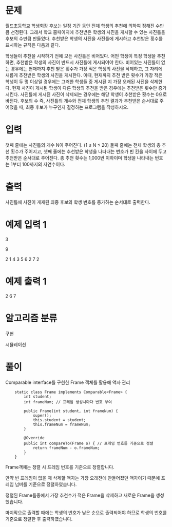 # 문제

월드초등학교 학생회장 후보는 일정 기간 동안 전체 학생의 추천에 의하여 정해진 수만큼 선정된다. 그래서 학교 홈페이지에 추천받은 학생의 사진을 게시할 수 있는 사진틀을 후보의 수만큼 만들었다. 추천받은 학생의 사진을 사진틀에 게시하고 추천받은 횟수를 표시하는 규칙은 다음과 같다.

학생들이 추천을 시작하기 전에 모든 사진틀은 비어있다.
어떤 학생이 특정 학생을 추천하면, 추천받은 학생의 사진이 반드시 사진틀에 게시되어야 한다.
비어있는 사진틀이 없는 경우에는 현재까지 추천 받은 횟수가 가장 적은 학생의 사진을 삭제하고, 그 자리에 새롭게 추천받은 학생의 사진을 게시한다. 이때, 현재까지 추천 받은 횟수가 가장 적은 학생이 두 명 이상일 경우에는 그러한 학생들 중 게시된 지 가장 오래된 사진을 삭제한다.
현재 사진이 게시된 학생이 다른 학생의 추천을 받은 경우에는 추천받은 횟수만 증가시킨다.
사진틀에 게시된 사진이 삭제되는 경우에는 해당 학생이 추천받은 횟수는 0으로 바뀐다.
후보의 수 즉, 사진틀의 개수와 전체 학생의 추천 결과가 추천받은 순서대로 주어졌을 때, 최종 후보가 누구인지 결정하는 프로그램을 작성하시오.

# 입력

첫째 줄에는 사진틀의 개수 N이 주어진다. (1 ≤ N ≤ 20) 둘째 줄에는 전체 학생의 총 추천 횟수가 주어지고, 셋째 줄에는 추천받은 학생을 나타내는 번호가 빈 칸을 사이에 두고 추천받은 순서대로 주어진다. 총 추천 횟수는 1,000번 이하이며 학생을 나타내는 번호는 1부터 100까지의 자연수이다.

# 출력

사진틀에 사진이 게재된 최종 후보의 학생 번호를 증가하는 순서대로 출력한다.

# 예제 입력 1

3

9

2 1 4 3 5 6 2 7 2

#

# 예제 출력 1

2 6 7

# 알고리즘 분류

구현

시뮬레이션

# 풀이

Comparable interface를 구현한 Frame 객체를 활용해 액자 관리

```
	static class Frame implements Comparable<Frame> {
		int student;
		int frameNum; // 프레임 생성시마다 번호 부여

		public Frame(int student, int frameNum) {
			super();
			this.student = student;
			this.frameNum = frameNum;
		}

		@Override
		public int compareTo(Frame o) { // 프레임 번호를 기준으로 정렬
			return frameNum - o.frameNum;
		}
	}
```

Frame객체는 정렬 시 프레임 번호를 기준으로 정렬합니다.

만약 빈 프레임이 없을 때 삭제할 액자는 가장 오래전에 만들어졌던 액자이기 때문에 프레임 넘버를 기준으로 정렬하였습니다.

정렬된 Frame들중에서 가장 추천수가 적은 Frame을 삭제하고 새로운 Frame을 생성했습니다.

마지막으로 출력할 때에는 학생의 번호가 낮은 순으로 출력되어야 하므로 학생의 번호를 기준으로 정렬한 후 출력하였습니다.

